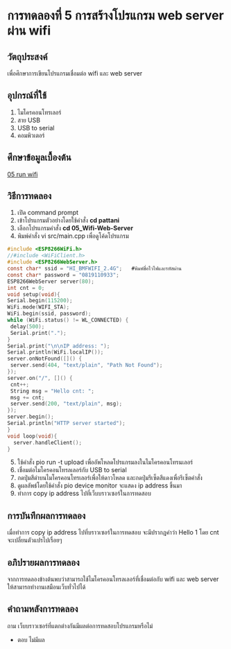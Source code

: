 # การทดลองที่ 5 การสร้างโปรแกรม web server ผ่าน wifi

## วัตถุประสงค์
เพื่อศึกษาการเขียนโปรแกรมเชื่อมต่อ wifi และ web server

## อุปกรณ์ที่ใช้
1. ไมโครคอนโทรเลอร์
2. สาย USB
3. USB to serial
4. คอมพิวเตอร์

## ศึกษาข้อมูลเบื้องต้น
[05 run wifi](https://youtu.be/VX-QNQcO-b4 "05 run wifi")

## วิธีการทดลอง
1. เปิด command prompt
2. เข้าโปรแกรมตัวอย่างโดยใช้คำสั่ง **cd pattani**
3. เลือกโปรแกรมคำสั่ง **cd 05_Wifi-Web-Server**
4. พิมพ์คำสั่ง vi src/main.cpp เพื่อดูโค้ดโปรแกรม

 ```c
#include <ESP8266WiFi.h>
//#include <WiFiClient.h>
#include <ESP8266WebServer.h>
const char* ssid = "HI_BMFWIFI_2.4G";   #พิมพ์ชื่อไวไฟและรหัสผ่าน
const char* password = "0819110933";
ESP8266WebServer server(80);
int cnt = 0;
void setup(void){
 Serial.begin(115200);
 WiFi.mode(WIFI_STA);
 WiFi.begin(ssid, password);
 while (WiFi.status() != WL_CONNECTED) {
  delay(500);
  Serial.print(".");
 }
 Serial.print("\n\nIP address: ");
 Serial.println(WiFi.localIP());
 server.onNotFound([]() {
  server.send(404, "text/plain", "Path Not Found");
 });
 server.on("/", []() {
  cnt++;
  String msg = "Hello cnt: ";
  msg += cnt;
  server.send(200, "text/plain", msg);
 });
 server.begin();
 Serial.println("HTTP server started");
}
void loop(void){
   server.handleClient();
 }
 
 ```
5. ใช้คำสั่ง pio run -t upload เพื่ออัพโหลดโปรแกรมลงในไมโครคอนโทรนเลอร์
6. เชื่อมต่อไมโครคอนโทรลเลอร์กับ USB to serial
7. กดปุ่มสีดำบนไมโครคอนโทรเลอร์เพื่อให้ดาวโหลด และกดปุ่มรีเซ็ตสีแดงเพื่อรีเซ็ตคำสั่ง
8. ดูผลลัพธ์โดยใช้คำสั่ง pio device monitor จะแสดง ip address ขึ้นมา
9. ทำการ copy ip address ไปที่เว็บบราวเซอร์ในการทดสอบ

## การบันทึกผลการทดลอง 
เมื่อทำการ copy ip address ไปที่บราวเซอร์ในการทดสอบ จะมีปรากฎคำว่า Hello 1 โดย cnt จะเปลี่ยนตัวแปรไปเรื่อยๆ

## อภิปรายผลการทดลอง
จากการทดลองข้างต้นพบว่าสามารถใช้ไมโครคอนโทรลเลอร์ที่เชื่อมต่อกับ wifi และ web server ให้สามารถทำงานเสมือนเว็บทั่วไปได้

## คำถามหลังการทดลอง
ถาม เว็บบราวเซอร์ที่แตกต่างกันมีผลต่อการทดสอบโปรแกรมหรือไม่
- ตอบ ไม่มีผล 
